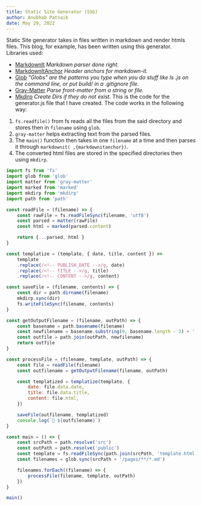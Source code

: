 ```yaml
---
title: Static Site Generator (SSG)
author: Anubhab Patnaik
date: May 29, 2022
---
```

Static Site generator takes in files written in markdown and render htmls files. This blog, for example, has been written using this generator.  
Libraries used:

- [MarkdownIt](https://www.npmjs.com/package/markdown-it) *Markdown parser done right.*
- [MarkdownItAnchor](https://www.npmjs.com/package/markdown-it-anchor) *Header anchors for markdown-it.*
- [Glob](https://www.npmjs.com/package/glob) *"Globs" are the patterns you type when you do stuff like ls .js on the command line, or put build/ in a .gitignore file.*
- [Gray-Matter](https://www.npmjs.com/package/gray-matter) *Parse front-matter from a string or file.*
- [Mkdirp](https://npmjs.com/package/mkdirp) *Create Dirs if they do not exist.*
This is the code for the generator.js file that I have created.
The code works in the following way:

1. `fs.readfile()` from fs reads all the files from the said directory and stores then in `filename` using `glob`.
1. `gray-matter` helps extracting text from the parsed files.
1. The `main()` function then takes in one `filename` at a time and then parses it through `markdownit( ,{markdownitanchor})`.
1. The converted html files are stored in the specified directories then using `mkdirp`.

```js
import fs from 'fs'
import glob from 'glob'
import matter from 'gray-matter'
import marked from 'marked'
import mkdirp from 'mkdirp'
import path from 'path'

const readFile = (filename) => {
    const rawFile = fs.readFileSync(filename, 'utf8')
    const parsed = matter(rawFile)
    const html = marked(parsed.content)

    return {...parsed, html }
}

const templatize = (template, { date, title, content }) =>
    template
    .replace(/<!-- PUBLISH_DATE -->/g, date)
    .replace(/<!-- TITLE -->/g, title)
    .replace(/<!-- CONTENT -->/g, content)

const saveFile = (filename, contents) => {
    const dir = path.dirname(filename)
    mkdirp.sync(dir)
    fs.writeFileSync(filename, contents)
}

const getOutputFilename = (filename, outPath) => {
    const basename = path.basename(filename)
    const newfilename = basename.substring(0, basename.length - 3) + '.html'
    const outfile = path.join(outPath, newfilename)
    return outfile
}

const processFile = (filename, template, outPath) => {
    const file = readFile(filename)
    const outfilename = getOutputFilename(filename, outPath)

    const templatized = templatize(template, {
        date: file.data.date,
        title: file.data.title,
        content: file.html,
    })

    saveFile(outfilename, templatized)
    console.log(`📝 ${outfilename}`)
}

const main = () => {
    const srcPath = path.resolve('src')
    const outPath = path.resolve('public')
    const template = fs.readFileSync(path.join(srcPath, 'template.html'), 'utf8')
    const filenames = glob.sync(srcPath + '/pages/**/*.md')

    filenames.forEach((filename) => {
        processFile(filename, template, outPath)
    })
}

main()
```
